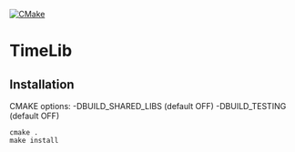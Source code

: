 [![CMake](https://github.com/tkh-software/timelib/actions/workflows/linux-build.yml/badge.svg)](https://github.com/tkh-software/timelib/actions/workflows/linux-build.yml)

# TimeLib

## Installation

CMAKE options:
 -DBUILD_SHARED_LIBS (default OFF)
 -DBUILD_TESTING (default OFF)

```
cmake .
make install
````
